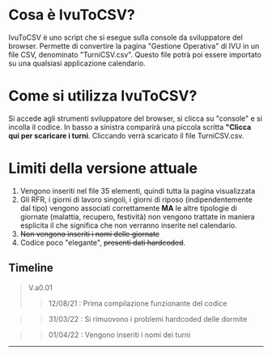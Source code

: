 # Cosa è IvuToCSV?

IvuToCSV è uno script che si esegue sulla console da sviluppatore del browser.
Permette di convertire la pagina "Gestione Operativa" di IVU in un file CSV, denominato "TurniCSV.csv".
Questo file potrà poi essere importato su una qualsiasi applicazione calendario.


# Come si utilizza IvuToCSV?
Si accede agli strumenti sviluppatore del browser, si clicca su "console" e si incolla il codice. In basso a sinistra comparirà una piccola scritta **"Clicca qui per scaricare i turni**. Cliccando verrà scaricato il file TurniCSV.csv.

# Limiti della versione attuale
1. Vengono inseriti nel file 35 elementi, quindi tutta la pagina visualizzata
2.	Gli RFR, i giorni di lavoro singoli, i giorni di riposo (indipendentemente dal tipo) vengono associati correttamente **MA** le altre tipologie di giornate (malattia, recupero, festività) non vengono trattate in maniera esplicita il che significa che non verranno inserite nel calendario.
3.	~~Non vengono inseriti i nomi delle giornate~~
4.	Codice poco "elegante", ~~presenti dati hardcoded~~.



## Timeline

  > V.a0.01
  >> 12/08/21 : Prima compilazione funzionante del codice
  
  >> 31/03/22 : Si rimuovono i problemi hardcoded delle dormite
  
  >> 01/04/22 : Vengono inseriti i nomi dei turni
  ___
